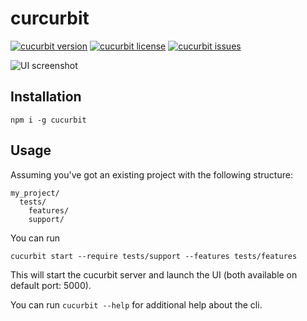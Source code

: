 # curcurbit

[![cucurbit version](https://img.shields.io/npm/v/cucurbit.svg?longCache=true&style=for-the-badge)](https://www.npmjs.com/package/cucurbit)
[![cucurbit license](https://img.shields.io/github/license/plouc/cucurbit.svg?longCache=true&style=for-the-badge)](https://github.com/plouc/cucurbit/blob/master/LICENSE)
[![cucurbit issues](https://img.shields.io/github/issues/plouc/cucurbit.svg?longCache=true&style=for-the-badge)](https://github.com/plouc/cucurbit/issues)

![UI screenshot](https://raw.githubusercontent.com/plouc/cucurbit/master/ui.png)

## Installation

```
npm i -g cucurbit
```

## Usage

Assuming you've got an existing project with the following structure:

```
my_project/
  tests/
    features/
    support/
```

You can run

```
cucurbit start --require tests/support --features tests/features
```

This will start the cucurbit server and launch the UI
(both available on default port: 5000).

You can run `cucurbit --help` for additional help about the cli.

